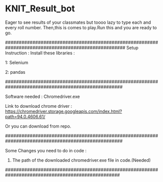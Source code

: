 # KNIT_Result_bot
Eager to see results of your classmates but toooo lazy to type each and every roll number. Then,this is comes to play.Run this and you are ready to go. 

####################################################################################################
Setup Instruction :
Install these libraries :

1: Selenium

2: pandas


###################################################################################################


Software needed :
Chromedriver.exe 

Link to download chrome driver : https://chromedriver.storage.googleapis.com/index.html?path=94.0.4606.61/

Or you can download from repo.


###################################################################################################


Some Changes you need to do in code :
1. The path of the downloaded chromedriver.exe file in code.(Needed)


##################################################################################################



